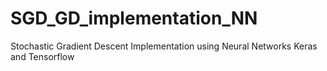 # SGD_GD_implementation_NN
Stochastic Gradient Descent Implementation using Neural Networks Keras and Tensorflow
